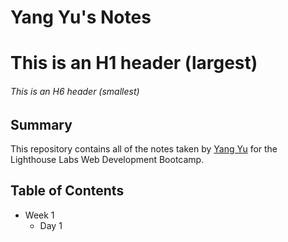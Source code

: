 # Yang Yu's Notes
# This is an H1 header (largest)
###### This is an H6 header (smallest)

## Summary 

This repository contains all of the notes taken by [Yang Yu](https://github.com/nicholasyyu/lighthouse-web-notes) for the Lighthouse Labs Web Development Bootcamp.

## Table of Contents
* Week 1
  * Day 1


